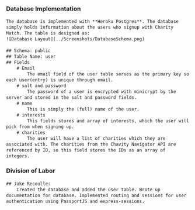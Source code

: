 ### Database Implementation
    The database is implemented with **Heroku Postgres**. The database simply holds information about the users who signup with Charity Match. The table is designed as:
    ![Database Layout](../Screenshots/DatabaseSchema.png)

    ## Schema: public
    ## Table Name: user
    ## Fields
        # Email
            The email field of the user table serves as the primary key so each user(entry) is unique through email.
        # salt and password
            The password of a user is encrypted with minicrypt by the server and stored in the salt and password fields.
        # name
            This is simply the (full) name of the user.
        # interests
            This fields stores and array of interests, which the user will pick from when signing up.
        # charities
            The user will have a list of charities which they are associated with. The charities from the Chavity Navigator API are referenced by ID, so this field stores the IDs as an array of integers.

### Division of Labor

    ## Jake Recoulle: 
        Created the database and added the user table. Wrote up documentation for database. Implemented routing and sessions for user authentication using PassportJS and express-sessions.